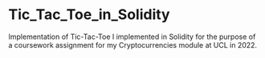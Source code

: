 # Tic_Tac_Toe_in_Solidity
Implementation of Tic-Tac-Toe I implemented in Solidity for the purpose of a coursework assignment for my Cryptocurrencies module at UCL in 2022.

